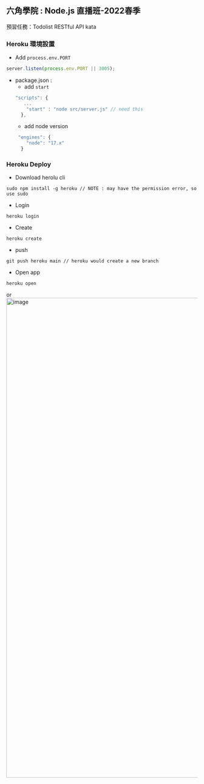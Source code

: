 ## 六角學院 : Node.js 直播班-2022春季
預習任務：Todolist RESTful API kata

### Heroku 環境設置

* Add `process.env.PORT`

```js
server.listen(process.env.PORT || 3005);
```

* package.json :
  * add `start`
  ```js
  "scripts": {
     ...
      "start" : "node src/server.js" // need this
    },
  ```
  * add node version
  ```js
   "engines": {
      "node": "17.x"
    }
  ```

### Heroku Deploy
* Download herolu cli
```
sudo npm install -g heroku // NOTE : may have the permission error, so use sudo
```
* Login
```
heroku login
```
* Create
```
heroku create
```
* push
```
git push heroku main // heroku would create a new branch
```
* Open app
```
heroku open
```
or 
<img width="1264" alt="image" src="https://user-images.githubusercontent.com/30789617/162991164-56e52eb6-3fd6-4c34-be46-ac78c47e63cd.png">
